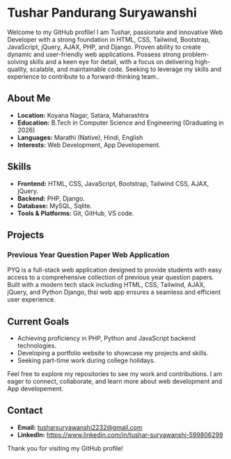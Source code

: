 # Tushar Pandurang Suryawanshi

Welcome to my GitHub profile! I am Tushar, passionate and innovative Web Developer with a strong foundation in HTML, CSS, Tailwind, Bootstrap, JavaScript, jQuery, AJAX, PHP, and Django. Proven ability to create dynamic and user-friendly web applications. Possess strong problem-solving skills and a keen eye for detail, with a focus on delivering high-quality, scalable, and maintainable code. Seeking to leverage my skills and experience to contribute to a forward-thinking team..

## About Me

- **Location:** Koyana Nagar, Satara, Maharashtra
- **Education:** B.Tech in Computer Science and Engineering (Graduating in 2026)
- **Languages:** Marathi (Native), Hindi, English
- **Interests:** Web Development, App Developement.

## Skills

- **Frontend:** HTML, CSS, JavaScript, Bootstrap, Tailwind CSS, AJAX, jQuery.
- **Backend:** PHP, Django.
- **Database:** MySQL, Sqlite.
- **Tools & Platforms:** Git, GitHub, VS code.

## Projects

### Previous Year Question Paper Web Application
PYQ is a full-stack web application designed to provide students with easy access to a comprehensive collection of previous year question papers. Built with a modern tech stack including HTML, CSS, Tailwind, AJAX, jQuery, and Python Django, thsi web app ensures a seamless and efficient user experience.

## Current Goals

- Achieving proficiency in PHP, Python and JavaScript backend technologies.
- Developing a portfolio website to showcase my projects and skills.
- Seeking part-time work during college holidays.

Feel free to explore my repositories to see my work and contributions. I am eager to connect, collaborate, and learn more about web development and App developement.

## Contact

- **Email:** tusharsuryawanshi2232@gmail.com
- **LinkedIn:** https://www.linkedin.com/in/tushar-suryawanshi-599806299

Thank you for visiting my GitHub profile!
